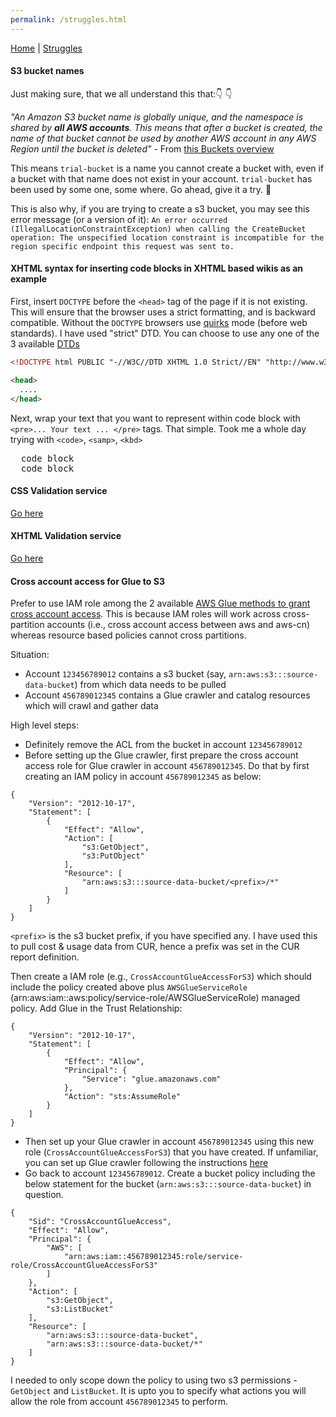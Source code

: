 ```yaml
---
permalink: /struggles.html
---
```

[Home](/README.md) | [Struggles](/struggles.md)

#### S3 bucket names

Just making sure, that we all understand this that:👇 👇

*"An Amazon S3 bucket name is globally unique, and the namespace is shared by **all AWS accounts**. This means that after a bucket is created, the name of that bucket cannot be used by another AWS account in any AWS Region until the bucket is deleted"* - From [this Buckets overview](https://docs.aws.amazon.com/AmazonS3/latest/userguide/UsingBucket.html)

This means `trial-bucket` is a name you cannot create a bucket with, even if a bucket with that name does not exist in your account. `trial-bucket` has been used by some one, some where. Go ahead, give it a try. 🤯

This is also why, if you are trying to create a s3 bucket, you may see this error message (or a version of it):
`An error occurred (IllegalLocationConstraintException) when calling the CreateBucket operation: The unspecified location constraint is incompatible for the region specific endpoint this request was sent to.`

#### XHTML syntax for inserting code blocks in XHTML based wikis as an example

First, insert `DOCTYPE` before the `<head>` tag of the page if it is not existing. This will ensure that the browser uses a strict formatting, and is backward compatible. Without the `DOCTYPE` browsers use [quirks](https://developer.mozilla.org/en-US/docs/Web/HTML/Quirks_Mode_and_Standards_Mode) mode (before web standards). I have used "strict" DTD. You can choose to use any one of the 3 available [DTDs](https://www.tutorialspoint.com/xhtml/xhtml_doctypes.htm)

```html
<!DOCTYPE html PUBLIC "-//W3C//DTD XHTML 1.0 Strict//EN" "http://www.w3.org/TR/xhtml1/DTD/xhtml1-strict.dtd">

<head>
  ....
</head>
```

Next, wrap your text that you want to represent within code block with `<pre>... Your text ... </pre>` tags. That simple. Took me a whole day trying with `<code>`, `<samp>`, `<kbd>`

<pre>
  code block
  code block
</pre>

#### CSS Validation service

[Go here](http://jigsaw.w3.org/css-validator/)

#### XHTML Validation service

[Go here](https://validator.w3.org/)

#### Cross account access for Glue to S3

Prefer to use IAM role among the 2 available [AWS Glue methods to grant cross account access](https://docs.aws.amazon.com/glue/latest/dg/cross-account-access.html). This is because IAM roles will work across cross-partition accounts (i.e., cross account access between aws and aws-cn) whereas resource based policies cannot cross partitions. 

Situation:
* Account `123456789012` contains a s3 bucket (say, `arn:aws:s3:::source-data-bucket`) from which data needs to be pulled
* Account `456789012345` contains a Glue crawler and catalog resources which will crawl and gather data

High level steps: 
* Definitely remove the ACL from the bucket in account `123456789012`
* Before setting up the Glue crawler, first prepare the cross account access role for Glue crawler in account `456789012345`. Do that by first creating an IAM policy in account `456789012345` as below: 

```
{
    "Version": "2012-10-17",
    "Statement": [
        {
            "Effect": "Allow",
            "Action": [
                "s3:GetObject",
                "s3:PutObject"
            ],
            "Resource": [
                "arn:aws:s3:::source-data-bucket/<prefix>/*"
            ]
        }
    ]
}
```
`<prefix>` is the s3 bucket prefix, if you have specified any. I have used this to pull cost & usage data from CUR, hence a prefix was set in the CUR report definition.

Then create a IAM role (e.g., `CrossAccountGlueAccessForS3`) which should include the policy created above plus `AWSGlueServiceRole` (arn:aws:iam::aws:policy/service-role/AWSGlueServiceRole) managed policy. Add Glue in the Trust Relationship:

```
{
    "Version": "2012-10-17",
    "Statement": [
        {
            "Effect": "Allow",
            "Principal": {
                "Service": "glue.amazonaws.com"
            },
            "Action": "sts:AssumeRole"
        }
    ]
}
```

* Then set up your Glue crawler in account `456789012345` using this new role (`CrossAccountGlueAccessForS3`) that you have created. If unfamiliar, you can set up Glue crawler following the instructions [here](https://docs.aws.amazon.com/glue/latest/dg/console-crawlers.html)
* Go back to account `123456789012`. Create a bucket policy including the below statement for the bucket (`arn:aws:s3:::source-data-bucket`) in question.

```
{
    "Sid": "CrossAccountGlueAccess",
    "Effect": "Allow",
    "Principal": {
        "AWS": [
            "arn:aws:iam::456789012345:role/service-role/CrossAccountGlueAccessForS3"
        ]
    },
    "Action": [
        "s3:GetObject",
        "s3:ListBucket"
    ],
    "Resource": [
        "arn:aws:s3:::source-data-bucket",
        "arn:aws:s3:::source-data-bucket/*"
    ]
}
```

I needed to only scope down the policy to using two s3 permissions - `GetObject` and `ListBucket`. It is upto you to specify what actions you will allow the role from account `456789012345` to perform.
